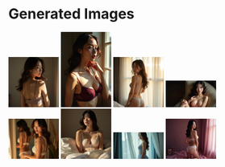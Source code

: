 # Generated Images



<img src="2025_07_26_01.webp" width="100"/> <img src="2025_07_26_02.webp" width="100"/> <img src="2025_07_26_03.webp" width="100"/> <img src="2025_07_26_04.webp" width="100"/> <img src="2025_07_26_05.webp" width="100"/> <img src="2025_07_26_06.webp" width="100"/> <img src="2025_07_26_07.webp" width="100"/> <img src="2025_07_26_08.webp" width="100"/>